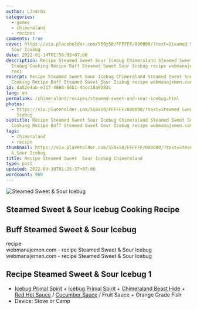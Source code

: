 ```yaml
---
author: L3n4r0x
categories:
  - games
  - chimeraland
  - recipes
comments: true
cover: https://via.placeholder.com/550x50/FFFFFF/000000/?text=Steamed Sweet &
  Sour Icebug
date: 2022-01-14T01:56:03+07:00
description: Recipe Steamed Sweet Sour Icebug Chimeraland Steamed Sweet Sour
  Icebug Cooking Recipe Buff Steamed Sweet Sour Icebug recipe webmanajemen.com -
  reci
excerpt: Recipe Steamed Sweet Sour Icebug Chimeraland Steamed Sweet Sour Icebug
  Cooking Recipe Buff Steamed Sweet Sour Icebug recipe webmanajemen.com - reci
id: da52e4ab-e117-4888-84b1-4bcc18a9583c
lang: en
permalink: /chimeraland/recipes/steamed-sweet-and-sour-icebug.html
photos:
  - https://via.placeholder.com/550x50/FFFFFF/000000/?text=Steamed Sweet & Sour
    Icebug
subtitle: Recipe Steamed Sweet Sour Icebug Chimeraland Steamed Sweet Sour Icebug
  Cooking Recipe Buff Steamed Sweet Sour Icebug recipe webmanajemen.com - reci
tags:
  - chimeraland
  - recipe
thumbnail: https://via.placeholder.com/550x50/FFFFFF/000000/?text=Steamed Sweet
  & Sour Icebug
title: Recipe Steamed Sweet  Sour Icebug Chimeraland
type: post
updated: 2022-09-30T01:26:37+07:00
wordcount: 969
---
```


<link
  rel="stylesheet"
  href="https://rawcdn.githack.com/dimaslanjaka/Web-Manajemen/870a349/css/bootstrap-5-3-0-alpha3-wrapper.css"
/>
<section id="bootstrap-wrapper">
  <div data-bs-theme="dark">
    <div class="card mb-2">
      <div class="card-body">
        <div class="row g-0">
          <div class="col-sm-4 position-relative mb-2">
            <img
              src="https://via.placeholder.com/600"
              class="card-img fit-cover w-100 h-100"
              alt="Steamed Sweet &amp; Sour Icebug"
              data-fancybox="true"
            />
          </div>
          <div class="col-sm-8 mb-2">
            <div class="card-body">
              <div class="d-flex flex-row align-items-center mb-3">
                <h2 class="fs-5">
                  Steamed Sweet &amp; Sour Icebug Cooking Recipe
                </h2>
              </div>
              <h2 class="card-title fs-5">
                Buff Steamed Sweet &amp; Sour Icebug
              </h2>
              <div class="card-text"><ul></ul></div>
              <span class="badge rounded-pill">recipe</span>
            </div>
            <div class="card-footer text-end text-muted mt-auto">
              webmanajemen.com - recipe Steamed Sweet &amp; Sour Icebug
            </div>
          </div>
        </div>
      </div>
      <div class="card-footer text-end text-muted">
        webmanajemen.com - recipe Steamed Sweet &amp; Sour Icebug
      </div>
    </div>
    <div class="row mb-2">
      <div class="col-12 col-lg-6 recipe-item mb-2">
        <div class="card">
          <div class="card-body">
            <h2 class="card-title fs-5">
              Recipe Steamed Sweet &amp; Sour Icebug 1
            </h2>
            <div class="card-text">
              <ul>
                <li>
                  <a
                    class="text-decoration-none text-primary"
                    href="/chimeraland/materials/icebug-primal-spirit.html"
                    >Icebug Primal Spirit</a
                  ><span> + </span
                  ><a
                    class="text-decoration-none text-primary"
                    href="/chimeraland/materials/icebug-primal-spirit.html"
                    >Icebug Primal Spirit</a
                  ><span> + </span
                  ><a
                    class="text-decoration-none text-primary"
                    href="/chimeraland/materials/chimeraland-beast-hide.html"
                    >Chimeraland Beast Hide</a
                  ><span> + </span
                  ><a
                    class="text-decoration-none text-primary"
                    href="/chimeraland/recipes/red-hot-sauce.html"
                    >Red Hot Sauce</a
                  ><span> / </span
                  ><a
                    class="text-decoration-none text-primary"
                    href="/chimeraland/recipes/cucumber-sauce.html"
                    >Cucumber Sauce</a
                  ><span> / </span>Fruit Sauce<span> + </span>Orange Grade Fish
                </li>
                <li>Device: Stove or Camp</li>
              </ul>
            </div>
          </div>
        </div>
      </div>
    </div>
  </div>
</section>